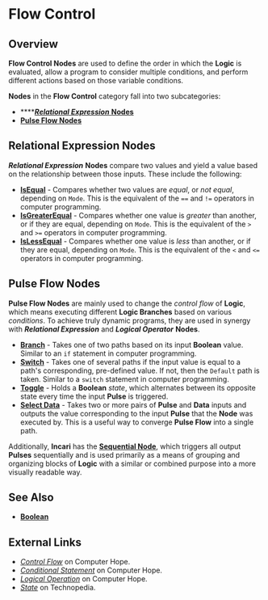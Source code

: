 # Flow Control

## Overview

**Flow Control Nodes** are used to define the order in which the **Logic** is evaluated, allow a program to consider multiple conditions, and perform different actions based on those variable conditions.

**Nodes** in the **Flow Control** category fall into two subcategories:

* \*\*\*\*[_**Relational Expression**_ **Nodes**](https://docs.incari.com/incari-studio/toolbox/flow-control#relational-expression-nodes)
* [**Pulse Flow Nodes**](https://docs.incari.com/incari-studio/toolbox/flow-control#pulse-flow-nodes)

## Relational Expression Nodes

_**Relational Expression**_ **Nodes** compare two values and yield a value based on the relationship between those inputs. These include the following:

* [**IsEqual**](is-equal.md) - Compares whether two values are _equal_, or _not equal_, depending on `Mode`. This is the equivalent of the `==` and `!=` operators in computer programming.
* [**IsGreaterEqual**](is-greater-equal.md) - Compares whether one value is _greater_ than another, or if they are equal, depending on `Mode`. This is the equivalent of the `>` and `>=` operators in computer programming.
* [**IsLessEqual**](is-less-equal.md) - Compares whether one value is _less_ than another, or if they are equal, depending on `Mode`. This is the equivalent of the `<` and `<=` operators in computer programming.

## Pulse Flow Nodes

**Pulse Flow Nodes** are mainly used to change the _control flow_ of **Logic**, which means executing different **Logic Branches** based on various _conditions_. To achieve truly dynamic programs, they are used in synergy with _**Relational Expression**_ and _**Logical Operator**_ **Nodes**.

* [**Branch**](branch.md) - Takes one of two paths based on its input **Boolean** value. Similar to an `if` statement in computer programming.
* [**Switch**](switch.md) - Takes one of several paths if the input value is equal to a path's corresponding, pre-defined value. If not, then the `Default` path is taken. Similar to a `switch` statement in computer programming.
* [**Toggle**](toggle.md) - Holds a **Boolean** _state_, which alternates between its opposite state every time the input **Pulse** is triggered.
* [**Select Data**](select-data.md) - Takes two or more pairs of **Pulse** and **Data** inputs and outputs the value corresponding to the input **Pulse** that the **Node** was executed by. This is a useful way to converge **Pulse Flow** into a single path.

Additionally, **Incari** has the [**Sequential Node**](sequential.md), which triggers all output **Pulses** sequentially and is used primarily as a means of grouping and organizing blocks of **Logic** with a similar or combined purpose into a more visually readable way.

## See Also

* [**Boolean**](../math/boolean/)

## External Links

* [_Control Flow_](https://www.computerhope.com/jargon/c/contflow.htm) on Computer Hope.
* [_Conditional Statement_](https://www.computerhope.com/jargon/c/contstat.htm) on Computer Hope.
* [_Logical Operation_](https://www.computerhope.com/jargon/l/logioper.htm) on Computer Hope.
* [_State_](https://www.techopedia.com/definition/696/state-computer-science) on Technopedia.


